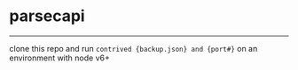 # parsecapi
---
clone this repo and run `contrived {backup.json} and {port#}` on an environment with node v6+ 
